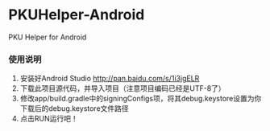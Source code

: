 PKUHelper-Android
================
PKU Helper for Android

### 使用说明
  1. 安装好Android Studio http://pan.baidu.com/s/1i3jgELR
  2. 下载此项目源代码，并导入项目（注意项目编码已经是UTF-8了）
  3. 修改app/build.gradle中的signingConfigs项，将其debug.keystore设置为你下载后的debug.keystore文件路径
  4. 点击RUN运行吧！
